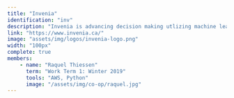 ```yaml
---
title: "Invenia"
identification: "inv"
description: "Invenia is advancing decision making utlizing machine learning."
link: "https://www.invenia.ca/"
image: "assets/img/logos/invenia-logo.png"
width: "100px"
complete: true
members:
    - name: "Raquel Thiessen"
      term: "Work Term 1: Winter 2019"
      tools: "AWS, Python"
      image: "/assets/img/co-op/raquel.jpg"
---
```


